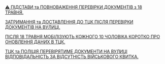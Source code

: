 <span><a href="{{site.github.url}}/pages/you_tube/advokat-boltik/pidstavi-ta-povnovazhennya-perevirki-dokumentiv-z-18-travnya.html" target="_block"><font role="case" lvl="2"></font>⚠️ ПІДСТАВИ та ПОВНОВАЖЕННЯ ПЕРЕВІРКИ ДОКУМЕНТІВ з 18 ТРАВНЯ.</a></span>

<span><a href="{{site.github.url}}/pages/you_tube/advokat-boltik/zatrimannya-ta-dostavlennya-do-tck-pislya-perevirki-dokumentiv-na-vulici.html" target="_block"><font role="case" lvl="2"></font>ЗАТРИМАННЯ та ДОСТАВЛЕННЯ ДО ТЦК ПІСЛЯ ПЕРЕВІРКИ ДОКУМЕНТІВ НА ВУЛИЦІ.</a></span>

<span><a href="{{site.github.url}}/pages/you_tube/advokat-boltik/pislya-18-travnya-mobilizuyut-kozhnogo-10-cholovika-korotko-pro-onovlennya-danih-v-tck.html" target="_block"><font role="case" lvl="2"></font>ПІСЛЯ 18 ТРАВНЯ МОБІЛІЗУЮТЬ КОЖНОГО 10 ЧОЛОВІКА КОРОТКО ПРО ОНОВЛЕННЯ ДАНИХ В ТЦК.</a></span>

<span><a href="{{site.github.url}}/pages/you_tube/advokat-boltik/tck-ta-policiya-pereviryatime-dokumenti-na-vulici-vidpovidalnist-za-vidsutnist-vijskovogo-kvitka.html" target="_block"><font role="case" lvl="2"></font>ТЦК та ПОЛІЦІЯ ПЕРЕВІРЯТИМЕ ДОКУМЕНТИ НА ВУЛИЦІ ВІДПОВІДАЛЬНІСТЬ ЗА ВІДСУТНІСТЬ ВІЙСЬКОВОГО КВИТКА.</a></span>
